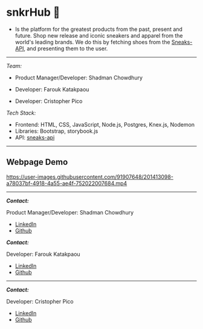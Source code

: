 # snkrHub 👟
* Is the platform for the greatest products from the past, present and future. Shop new release and iconic sneakers and apparel from the world's leading brands. We do this by fetching shoes from the [Sneaks-API](https://www.npmjs.com/package/sneaks-api/), and presenting them to the user. 
---
_Team:_

* Product Manager/Developer: Shadman Chowdhury

* Developer: Farouk Katakpaou

* Developer: Cristopher Pico

_Tech Stack:_

* Frontend: HTML, CSS, JavaScript, Node.js, Postgres, Knex.js, Nodemon 
* Libraries: Bootstrap, storybook.js
* API: [sneaks-api](https://www.npmjs.com/package/sneaks-api)

---

## Webpage Demo



https://user-images.githubusercontent.com/91907648/201413098-a78037bf-4918-4a55-ae4f-752022007684.mp4



---
***Contact:***

Product Manager/Developer: Shadman Chowdhury

* [LinkedIn](https://www.linkedin.com/in/shadmanc/)
* [Github]()

***Contact:***

Developer: Farouk Katakpaou

* [LinkedIn](https://www.linkedin.com/in/farouk-katakpaou-b5ba461a2/)
* [Github](https://github.com/farouk0197)
  
___

***Contact:***

Developer: Cristopher Pico

* [LinkedIn](https://www.linkedin.com/in/cristopher-pico-pinos-12089a207/)
* [Github](https://github.com/Crislp12)
